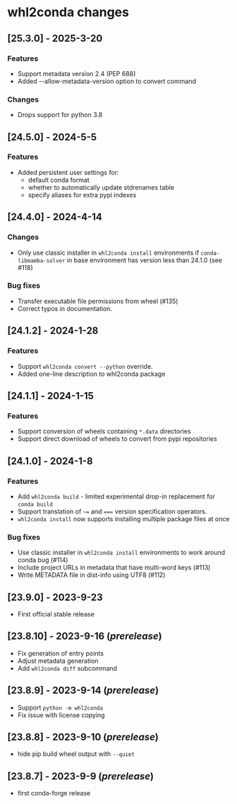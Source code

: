 # whl2conda changes

## [25.3.0] - 2025-3-20

### Features

* Support metadata version 2.4 (PEP 688)
* Added --allow-metadata-version option to convert command

### Changes

* Drops support for python 3.8

## [24.5.0] - 2024-5-5
### Features
* Added persistent user settings for:
    * default conda format
    * whether to automatically update stdrenames table
    * specify aliases for extra pypi indexes

## [24.4.0] - 2024-4-14
### Changes
* Only use classic installer in `whl2conda install` environments if 
    `conda-libmamba-solver` in base environment has version less than 24.1.0 (see #118)

### Bug fixes
* Transfer executable file permissions from wheel (#135)
* Correct typos in documentation.

## [24.1.2] - 2024-1-28

### Features
* Support `whl2conda convert --python` override.
* Added one-line description to whl2conda package

## [24.1.1] - 2024-1-15

### Features
* Support conversion of wheels containing `*.data` directories
* Support direct download of wheels to convert from pypi repositories

## [24.1.0] - 2024-1-8

### Features
* Add `whl2conda build` - limited experimental drop-in replacement for `conda build`
* Support translation of `~=` and `===` version specification operators.
* `whl2conda install` now supports installing multiple package files at once

### Bug fixes
* Use classic installer in `whl2conda install` environments to work around conda bug (#114)
* Include project URLs in metadata that have multi-word keys (#113)
* Write METADATA file in dist-info using UTF8 (#112)

## [23.9.0] - 2023-9-23

* First official stable release

## [23.8.10] - 2023-9-16 (*prerelease*)

* Fix generation of entry points
* Adjust metadata generation
* Add `whl2conda diff` subcommand

## [23.8.9] - 2023-9-14 (*prerelease*)

* Support `python -m whl2conda`
* Fix issue with license copying

## [23.8.8] - 2023-9-10 (*prerelease*)

* hide pip build wheel output with `--quiet`

## [23.8.7] - 2023-9-9 (*prerelease*)

* first conda-forge release
